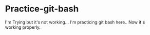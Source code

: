 # Practice-git-bash
I'm Trying but it's not working...
I'm practicing git bash here..
Now it's working properly.
